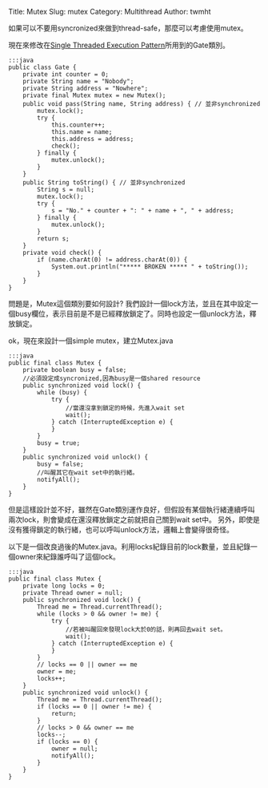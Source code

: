 Title: Mutex
Slug: mutex
Category: Multithread
Author: twmht

如果可以不要用syncronized來做到thread-safe，那麼可以考慮使用mutex。

現在來修改在[Single Threaded Execution Pattern](http://twmht.github.io/blog/posts/2013/10/multithread/Introduction.html)所用到的Gate類別。

    :::java
    public class Gate {
        private int counter = 0;
        private String name = "Nobody";
        private String address = "Nowhere";
        private final Mutex mutex = new Mutex();
        public void pass(String name, String address) { // 並非synchronized
            mutex.lock();
            try {
                this.counter++;
                this.name = name;
                this.address = address;
                check();
            } finally {
                mutex.unlock();
            }
        }
        public String toString() { // 並非synchronized
            String s = null;
            mutex.lock();
            try {
                s = "No." + counter + ": " + name + ", " + address;
            } finally {
                mutex.unlock();
            }
            return s;
        }
        private void check() {
            if (name.charAt(0) != address.charAt(0)) {
                System.out.println("***** BROKEN ***** " + toString());
            }
        }
    }

問題是，Mutex這個類別要如何設計?
    我們設計一個lock方法，並且在其中設定一個busy欄位，表示目前是不是已經釋放鎖定了。同時也設定一個unlock方法，釋放鎖定。

ok，現在來設計一個simple mutex，建立Mutex.java

    :::java
    public final class Mutex {
        private boolean busy = false;
        //必須設定成syncronized,因為busy是一個shared resource
        public synchronized void lock() {
            while (busy) {
                try {
                    //當還沒拿到鎖定的時候，先進入wait set
                    wait();
                } catch (InterruptedException e) {
                }
            }
            busy = true;
        }
        public synchronized void unlock() {
            busy = false;
            //叫醒其它在wait set中的執行緒。
            notifyAll();
        }
    }

但是這樣設計並不好，雖然在Gate類別運作良好，但假設有某個執行緒連續呼叫兩次lock，則會變成在還沒釋放鎖定之前就把自己關到wait set中。
另外，即使是沒有獲得鎖定的執行緒，也可以呼叫unlock方法，邏輯上會變得很奇怪。

以下是一個改良過後的Mutex.java。利用locks紀錄目前的lock數量，並且紀錄一個owner來紀錄誰呼叫了這個lock。

    :::java
    public final class Mutex {
        private long locks = 0;
        private Thread owner = null;
        public synchronized void lock() {
            Thread me = Thread.currentThread();
            while (locks > 0 && owner != me) {
                try {
                    //若被叫醒回來發現lock大於0的話，則再回去wait set。
                    wait();
                } catch (InterruptedException e) {
                }
            }
            // locks == 0 || owner == me
            owner = me;
            locks++;
        }
        public synchronized void unlock() {
            Thread me = Thread.currentThread();
            if (locks == 0 || owner != me) {
                return;
            }
            // locks > 0 && owner == me
            locks--;
            if (locks == 0) {
                owner = null;
                notifyAll();
            }
        }
    }

